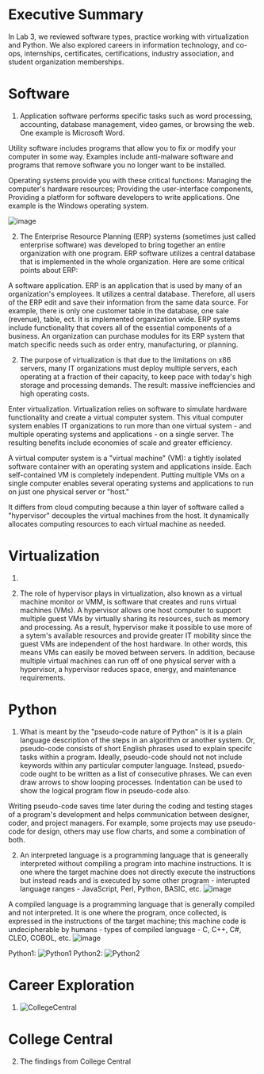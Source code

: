 # Executive Summary

In Lab 3, we reviewed software types, practice working with virtualization and Python.  We also explored careers in information technology, and co-ops, internships, certificates, certifications, industry association, and student organization memberships.

# Software

1. Application software performs specific tasks such as word processing, accounting, database management, video games, or browsing the web.  One example is Microsoft Word.

Utility software includes programs that allow you to fix or modify your computer in some way.  Examples include anti-malware software and programs that remove software you no longer want to be installed.

Operating systems provide you with these critical functions: Managing the computer's hardware resources; Providing the user-interface components, Providing a platform for software developers to write applications.  One example is the Windows operating system.

![image](https://user-images.githubusercontent.com/90066230/135496934-d0a85264-89e2-4c5f-b2b2-b9cb669f2a32.png)

2. The Enterprise Resource Planning (ERP) systems (sometimes just called enterprise software) was developed to bring together an entire organization with one program.  ERP software utilizes a central database that is implemented in the whole organization.  Here are some critical points about ERP:

A software application.  ERP is an application that is used by many of an organization's employees.
It utilizes a central database.  Therefore, all users of the ERP edit and save their information from the same data source.  For example, there is only one customer table in the database, one sale (revenue), table, ect.
It is implemented organization wide.  ERP systems include functionality that covers all of the essential components of a business.  An organization can purchase modules for its ERP system that match specific needs such as order entry, manufacturing, or planning.

2. The purpose of virtualization is that due to the limitations on x86 servers, many IT organizations must deploy multiple servers, each operating at a fraction of their capacity, to keep pace with today's high storage and processing demands.  The result: massive ineffciencies and high operating costs.

Enter virtualization.  Virtualization relies on software to simulate hardware functionality and create a virtual computer system.  This vitual computer system enables IT organizations to run more than one virtual system - and multiple operating systems and applications - on a single server.  The resulting benefits include economies of scale and greater efficiency.  

A virtual computer system is a "virtual machine" (VM): a tightly isolated software container with an operating system and applications inside.  Each self-contained VM is completely independent.  Putting multiple VMs on a single computer enables several operating systems and applications to run on just one physical server or "host."

It differs from cloud computing because a thin layer of software called a "hypervisor" decouples the virtual machines from the host.  It dynamically allocates computing resources to each virtual machine as needed.

# Virtualization

1.

2. The role of hypervisor plays in virtualization, also known as a virtual machine monitor or VMM, is software that creates and runs virtual machines (VMs).  A hypervisor allows one host computer to support multiple guest VMs by virtually sharing its resources, such as memory and processing.  As a result, hypervisor make it possible to use more of a sytem's available resources and provide greater IT mobility since the guest VMs are independent of the host hardware.  In other words, this means VMs can easily be moved between servers.  In addition, because multiple virtual machines can run off of one physical server with a hypervisor, a hypervisor reduces space, energy, and maintenance requirements.

# Python

1. What is meant by the "pseudo-code nature of Python" is it is a plain language description of the steps in an algorithm or another system.  Or, pseudo-code consists of short English phrases used to explain specifc tasks within a program.  Ideally, pseudo-code should not not include keywords within any particular computer language.  Instead, psuedo-code ought to be written as a list of consecutive phrases.  We can even draw arrows to show looping processes.  Indentation can be used to show the logical program flow in pseudo-code also.

Writing pseudo-code saves time later during the coding and testing stages of a program's development and helps communication between designer, coder, and project managers.  For example, some projects may use pseudo-code for design, others may use flow charts, and some a combination of both.  

2. An interpreted language is a programming language that is geneerally interpreted without compiling a program into machine instructions.  It is one where the target machine does not directly execute the instructions but instead reads and is executed by some other program - interupted language ranges - JavaScript, Perl, Python, BASIC, etc.
![image](https://user-images.githubusercontent.com/90066230/135626950-c89df0e5-10b5-4e8d-9a26-dbbee78c9bff.png)

A compiled language is a programming language that is generally compiled and not interpreted.  It is one where the program, once collected, is expressed in the instructions of the target machine; this machine code is undecipherable by humans - types of compiled language - C, C++, C#, CLEO, COBOL, etc.
![image](https://user-images.githubusercontent.com/90066230/135627532-4a579be5-2732-4d08-b662-1ae552a31893.png)

Python1:
![Python1](https://user-images.githubusercontent.com/90066230/135627816-75b5d00b-9d02-44d8-942f-6ca81d12ce19.png)
Python2:
![Python2](https://user-images.githubusercontent.com/90066230/135627877-4a84bfaf-702d-40cb-bcae-890bf05c4b31.png)

# Career Exploration

1. ![CollegeCentral](https://user-images.githubusercontent.com/90066230/135717926-b4569121-188c-4a1c-b553-3cc1b04a0781.png)

# College Central

2. The findings from College Central


